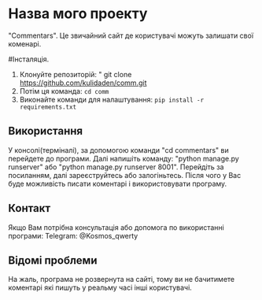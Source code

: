 # Назва мого проекту
"Commentars". Це звичайний сайт де користувачі можуть залишати свої коменарі.

#Інсталяція.
1. Клонуйте репозиторій: " git clone https://github.com/kulidaden/comm.git
2. Потім ця команда: `cd comm`
3. Виконайте команди для налаштування: `pip install -r requirements.txt`
   
## Використання
У консолі(терміналі), за допомогою команди "cd commentars" ви перейдете до програми. Далі напишіть команду: "python manage.py runserver" або "python manage.py runserver 8001".
Перейдіть за посиланням, далі зареєструйтесь або залогіньтесь. Після чого у Вас буде можливість писати коментарі і використовувати програму.

## Контакт
Якщо Вам потрібна консультація або допомога по використанні програми: Telegram: @Kosmos_qwerty

## Відомі проблеми
На жаль, програма не розвернута на сайті, тому ви не бачитимете коментарі які пишуть у реальму часі інші користувачі.
